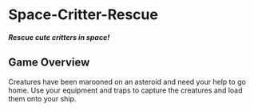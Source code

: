 # Space-Critter-Rescue
##### Rescue cute critters in space​!

## Game Overview 
Creatures have been marooned on an asteroid and need your help to go home. Use your equipment and traps to capture the creatures and load them onto your ship. 